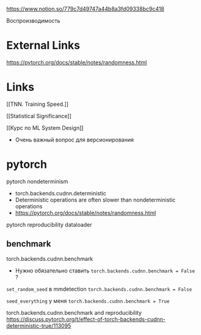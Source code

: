 
https://www.notion.so/779c7d49747a44b8a3fd09338bc9c418

Воспроизводимость

# External Links

https://pytorch.org/docs/stable/notes/randomness.html

# Links

[[TNN. Training Speed.]]

[[Statistical Significance]]

[[Курс по ML System Design]]
- Очень важный вопрос для версионирования


# pytorch

pytorch nondeterminism
- torch.backends.cudnn.deterministic
- Deterministic operations are often slower than nondeterministic operations
- https://pytorch.org/docs/stable/notes/randomness.html


pytorch reproducibility dataloader

## benchmark

torch.backends.cudnn.benchmark
- Нужно обязательно ставить `torch.backends.cudnn.benchmark = False` ?

`set_random_seed` в mmdetection
`torch.backends.cudnn.benchmark = False`

`seed_everything` у меня
`torch.backends.cudnn.benchmark = True`

torch.backends.cudnn.benchmark and reproducibility
https://discuss.pytorch.org/t/effect-of-torch-backends-cudnn-deterministic-true/113095